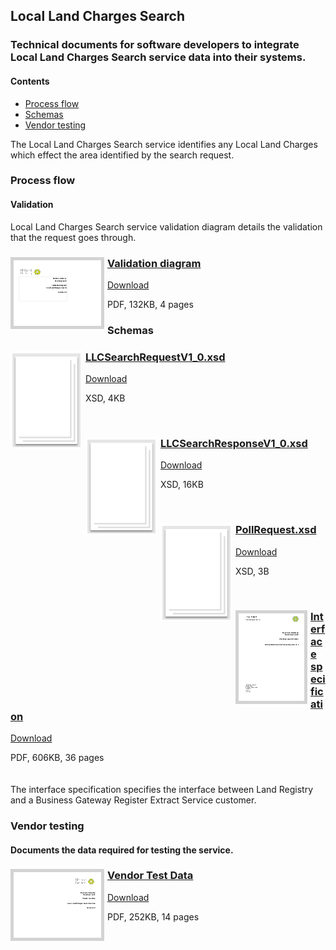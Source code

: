## Local Land Charges Search

### Technical documents for software developers to integrate Local Land Charges Search service data into their systems.

#### Contents
- [Process flow](#process-flow)
- [Schemas](#schemas)
- [Vendor testing](#vendor-testing)

The Local Land Charges Search service identifies any Local Land Charges which effect the area identified by the search request.

### Process flow

#### Validation
Local Land Charges Search service validation diagram details the validation that the request goes through.

<h3><a href="../../pdfs/services/LLC_Validation_Diagram_23.08.18.pdf">
<img style="float: left; margin: 0px 5px 0px 0px;  border:5px solid LightGrey;" src="../../images/thumbnail/LLC_Validation_Diagram_23.08.18.pdf.png"></a>
<a href="../../pdfs/services/LLC_Validation_Diagram_23.08.18.pdf">Validation diagram</a></h3>
<a download="LLC_Validation_Diagram_23.08.18.pdf" href="../../pdfs/services/LLC_Validation_Diagram_23.08.18.pdf">Download</a>

PDF, 132KB, 4 pages
<br />

### Schemas

<h3><a href="../../schemas/LLCSearchRequestV1_0.xsd">
<img style="float: left; margin: 0px 5px 0px 0px" src="../../images/thumbnail/file.png"></a> 
<a href="../../schemas/LLCSearchRequestV1_0.xsd">LLCSearchRequestV1_0.xsd</a></h3>
<a download="LLCSearchRequestV1_0.xsd" href="../../schemas/LLCSearchRequestV1_0.xsd">Download</a>

XSD, 4KB

<br/>
<h3><a href="../../schemas/LLCSearchResponseV1_0.xsd">
<img style="float: left; margin: 0px 5px 0px 0px" src="../../images/thumbnail/file.png"></a> 
<a href="../../schemas/LLCSearchResponseV1_0.xsd">LLCSearchResponseV1_0.xsd</a></h3>
<a download="LLCSearchResponseV1_0.xsd" href="../../schemas/LLCSearchResponseV1_0.xsd">Download</a>

XSD, 16KB

<br/>
<h3><a href="../../schemas/PollRequest.xsd">
<img style="float: left; margin: 0px 5px 0px 0px" src="../../images/thumbnail/file.png"></a> 
<a href="../../schemas/PollRequest.xsd">PollRequest.xsd</a></h3>
<a download="PollRequest.xsd" href="../../schemas/PollRequest.xsd">Download</a>

XSD, 3B

<br/>

<h3><a href="../../pdfs/services/LLC_Interface_Spec_23.08.18.pdf">
<img style="float: left; margin: 0px 5px 0px 0px;  border:5px solid LightGrey;" src="../../images/thumbnail/Interface-specification-Online-owner-verification.pdf.png"></a>
<a href="../../pdfs/services/LLC_Interface_Spec_23.08.18.pdf">Interface specification</a></h3>
<a download="LLC_Interface_Spec_23.08.18.pdf" href="../../pdfs/services/LLC_Interface_Spec_23.08.18.pdf">Download</a>

PDF, 606KB, 36 pages
<br/>
<br/>
<br/>
The interface specification specifies the interface between Land Registry and a Business Gateway Register Extract Service customer.

### Vendor testing

#### Documents the data required for testing the service.

<h3><a href="../../pdfs/services/LLC_Vendor_test_data_23.08.18.pdf">
<img style="float: left; margin: 0px 5px 0px 0px;  border:5px solid LightGrey;" src="../../images/thumbnail/LLC_Vendor_test_data_23.08.18.pdf.png"></a>
<a href="../../pdfs/services/LLC_Vendor_test_data_23.08.18.pdf">Vendor Test Data</a></h3>
<a download="LLC_Vendor_test_data_23.08.18.pdf" href="../../pdfs/services/LLC_Vendor_test_data_23.08.18.pdf">Download</a>

PDF, 252KB, 14 pages